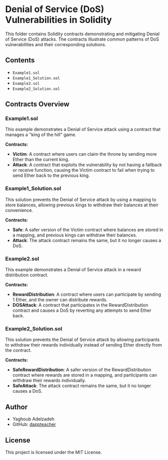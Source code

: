# Denial of Service (DoS) Vulnerabilities in Solidity

This folder contains Solidity contracts demonstrating and mitigating Denial of Service (DoS) attacks. 
The contracts illustrate common patterns of DoS vulnerabilities and their corresponding solutions.

## Contents

- `Example1.sol`
- `Example1_Solution.sol`
- `Example2.sol`
- `Example2_Solution.sol`

## Contracts Overview

### Example1.sol

This example demonstrates a Denial of Service attack using a contract that manages a "king of the hill" game.

**Contracts:**
- **Victim**: 
    A contract where users can claim the throne by sending more Ether than the current king.
- **Attack**: 
    A contract that exploits the vulnerability by not having a fallback or receive function, 
    causing the Victim contract to fail when trying to send Ether back to the previous king.


### Example1_Solution.sol

This solution prevents the Denial of Service attack by using a mapping to store balances, 
allowing previous kings to withdraw their balances at their convenience.

**Contracts:**
- **Safe**: 
    A safer version of the Victim contract where balances are stored in a mapping, 
    and previous kings can withdraw their balances.
- **Attack**: 
    The attack contract remains the same, but it no longer causes a DoS.


### Example2.sol

This example demonstrates a Denial of Service attack in a reward distribution contract.

**Contracts:**
- **RewardDistribution**: 
    A contract where users can participate by sending 1 Ether, and the owner can distribute rewards.
- **DOSAttack**: 
    A contract that participates in the RewardDistribution contract and causes a DoS by reverting any attempts to send Ether back.


### Example2_Solution.sol

This solution prevents the Denial of Service attack by allowing participants to withdraw their rewards individually instead of 
    sending Ether directly from the contract.

**Contracts:**
- **SafeRewardDistribution**: 
    A safer version of the RewardDistribution contract where rewards are stored in a mapping, 
    and participants can withdraw their rewards individually.
- **SafeAttack**: The attack contract remains the same, but it no longer causes a DoS.



## Author

- Yaghoub Adelzadeh
- GitHub: [dappteacher](https://www.github.com/dappteacher)

## License

This project is licensed under the MIT License.
